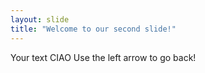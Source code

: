 ```yaml
---
layout: slide
title: "Welcome to our second slide!"
---
```

Your text CIAO
Use the left arrow to go back!
